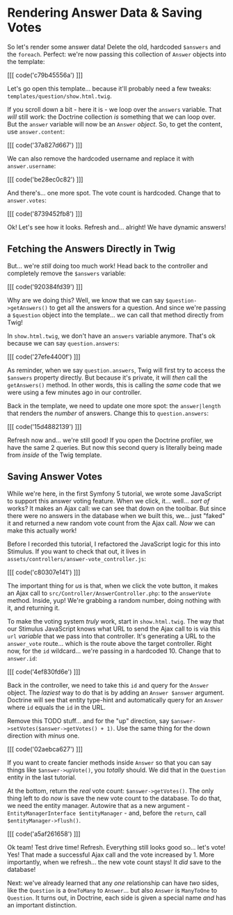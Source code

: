 # Rendering Answer Data & Saving Votes

So let's render some answer data! Delete the old, hardcoded `$answers` and the
`foreach`. Perfect: we're now passing this collection of `Answer` objects
into the template:

[[[ code('c79b45556a') ]]]

Let's go open this template... because it'll probably need a few tweaks: 
`templates/question/show.html.twig`.

If you scroll down a bit - here it is - we loop over the `answers` variable. That
*will* still work: the Doctrine collection *is* something that we can loop over.
But the `answer` variable will now be an `Answer` *object*. So, to get the content,
use `answer.content`:

[[[ code('37a827d667') ]]]

We can also remove the hardcoded username and replace it with `answer.username`:

[[[ code('be28ec0c82') ]]]

And there's... one more spot. The vote count is hardcoded. Change that to
`answer.votes`:

[[[ code('8739452fb8') ]]]

Ok! Let's see how it looks. Refresh and... alright! We have dynamic answers!

## Fetching the Answers Directly in Twig

But... we're *still* doing too much work! Head back to the controller and completely
remove the `$answers` variable:

[[[ code('920384fd39') ]]]

Why are we doing this? Well, we know that we can say `$question->getAnswers()` 
to get all the answers for a question. And since we're passing a `$question` 
object into the template... we can call that method directly from Twig!

In `show.html.twig`, we don't have an `answers` variable anymore. That's ok because
we can say `question.answers`:

[[[ code('27efe4400f') ]]]

As reminder, when we say `question.answers`, Twig will first try to access the
`$answers` property directly. But because it's private, it will *then* call the
`getAnswers()` method. In other words, this is calling the *same* code that we
were using a few minutes ago in our controller.

Back in the template, we need to update one more spot: the `answer|length` that
renders the *number* of answers. Change this to `question.answers`:

[[[ code('15d4882139') ]]]

Refresh now and... we're still good! If you open the Doctrine profiler, we have
the same 2 queries. But now this second query is literally being made from
*inside* of the Twig template.

## Saving Answer Votes

While we're here, in the first Symfony 5 tutorial, we wrote some JavaScript
to support this answer voting feature. When we click, it... well... *sort of*
works? It makes an Ajax call: we can see that down on the toolbar. But since
there were no answers in the database when we built this, we... just "faked" it
and returned a new random vote count from the Ajax call. *Now* we can make this
actually work!

Before I recorded this tutorial, I refactored the JavaScript logic for this into
Stimulus. If you want to check that out, it lives in
`assets/controllers/answer-vote_controller.js`:

[[[ code('c80307e141') ]]]

The important thing for *us* is that, when we click the vote button, it makes an
Ajax call to `src/Controller/AnswerController.php`: to the `answerVote` method.
Inside, yup! We're grabbing a random number, doing nothing with it, and returning
it.

To make the voting system *truly* work, start in `show.html.twig`. The way that
our Stimulus JavaScript knows what URL to send the Ajax call to is via this
`url` *variable* that we pass into that controller. It's generating a URL to the
`answer_vote` route... which is the route above the target controller. Right now,
for the `id` wildcard... we're passing in a hardcoded 10. Change that to `answer.id`:

[[[ code('4ef830fd6e') ]]]

Back in the controller, we need to take this `id` and query for the `Answer` object.
The *laziest* way to do that is by adding an `Answer $answer` argument. Doctrine will
see that entity type-hint and automatically query for an `Answer` where `id`
equals the `id` in the URL.

Remove this TODO stuff... and for the "up" direction, say
`$answer->setVotes($answer->getVotes() + 1)`. Use the same thing for the down
direction with *minus* one.

[[[ code('02aebca627') ]]]

If you want to create fancier methods inside `Answer` so that you can say things
like `$answer->upVote()`, you *totally* should. We did that in the `Question`
entity in the last tutorial.

At the bottom, return the *real* vote count: `$answer->getVotes()`. The only thing
left to do *now* is save the new vote count to the database. To do that, we
need the entity manager. Autowire that as a new argument -
`EntityManagerInterface $entityManager` - and, before the `return`, call
`$entityManager->flush()`.

[[[ code('a5af261658') ]]]

Ok team! Test drive time! Refresh. Everything still looks good so... let's vote!
Yes! That made a successful Ajax call and the vote increased by 1. More importantly,
when we refresh... the new vote count stays! It *did* save to the database!

Next: we've already learned that any *one* relationship can have *two* sides,
like the `Question` is a `OneToMany` to `Answer`... but also `Answer` is `ManyToOne`
to `Question`. It turns out, in Doctrine, each side is given a special name *and*
has an important distinction.
